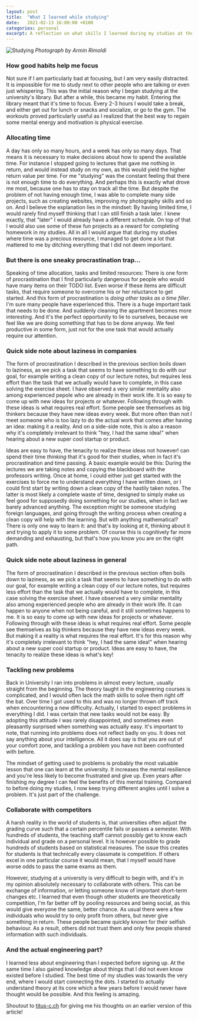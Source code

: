 ```yaml
---
layout: post
title:  "What I learned while studying"
date:   2021-02-13 16:00:00 +0100
categories: personal
excerpt: A reflection on what skills I learned during my studies at the university.
---
```


![Studying](/images/pexels-armin-rimoldi-5553037.jpg)
_Photograph by Armin Rimoldi_

### How good habits help me focus
Not sure if I am particularly bad at focusing, but I am very easily distracted. It is impossible for me to study next to other people who are talking or even just whispering. This was the initial reason why I began studying at the university's library. But after a while, this became my habit. Entering the library meant that it's time to focus. Every 2-3 hours I would take a break,  and either get out for lunch or snacks and socialize, or go to the gym. The workouts proved particularly useful as I realized that the best way to regain some mental energy and motivation is physical exercise.

### Allocating time
A day has only so many hours, and a week has only so many days. That means it is necessary to make decisions about how to spend the available time. For instance I stopped going to lectures that gave me nothing in return, and would instead study on my own, as this would yield the higher return value per time. For me "studying" was the constant feeling that there is not enough time to do everything. And perhaps this is exactly what drove me most, because one has to stay on track all the time. But despite the problem of not having enough time, I was able to complete many side projects, such as creating websites, improving my photography skills and so on. And I believe the explanation lies in the mindset: By having limited time, I would rarely find myself thinking that I can still finish a task later. I knew exactly, that "later" I would already have a different schedule. On top of that I would also use some of these fun projects as a reward for completing homework in my studies. All in all I would argue that during my studies where time was a precious resource, I managed to get done a lot that mattered to me by ditching everything that I did not deem important.

### But there is one sneaky procrastination trap...
Speaking of time allocation, tasks and limited resources: There is one form of procrastination that I find particularly dangerous for people who would have many items on their TODO list. Even worse if these items are difficult tasks, that require someone to overcome his or her reluctance to get started. And this form of procrastination is _doing other tasks as a time filler_. I'm sure many people have experienced this. There is a huge important task that needs to be done. And suddenly cleaning the apartment becomes more interesting. And it's the perfect opportunity to lie to ourselves, because we feel like we are doing something that has to be done anyway. We feel productive in some form, just not for the one task that would actually require our attention.

### Quick side note about laziness in companies
The form of procrastination I described in the previous section boils down to laziness, as we pick a task that seems to have something to do with our goal, for example writing a clean copy of our lecture notes, but requires less effort than the task that we actually would have to complete, in this case solving the exercise sheet. I have observed a very similar mentality also among experienced pepole who are already in their work life. It is so easy to come up with new ideas for projects or whatever. Following through with these ideas is what requires real effort. Some people see themselves as big thinkers because they have new ideas every week. But more often than not I meet someone who is too lazy to do the actual work that comes after having an idea: making it a reality. And on a side-side note, this is also a reason why it's completely irrelevant to think "hey, I had the same idea!" when hearing about a new super cool startup or product. 

Ideas are easy to have, the tenacity to realize these ideas not however! can spend their time _thinking_ that it's good for their studies, when in fact it's procrastination and time passing. A basic example would be this: During the lectures we are taking notes and copying the blackboard with the professors writing. Once at home, I could either just get started with the exercises to force me to understand everything I have written down, or I could first start by writing down a clean copy of the hastily taken notes. The latter is most likely a complete waste of time, designed to simply make us feel good for supposedly doing something for our studies, when in fact we barely advanced anything. The exception might be someone studying foreign languages, and going through the writing process when creating a clean copy will help with the learning. But with anything mathematical? There is only one way to learn it: and that's by looking at it, thinking about it and trying to apply it to some problem. Of course this is cognitively far more demanding and exhausting, but that's how you know you are on the right path.

### Quick side note about laziness in general
The form of procrastination I described in the previous section often boils down to laziness, as we pick a task that seems to have something to do with our goal, for example writing a clean copy of our lecture notes, but requires less effort than the task that we actually would have to complete, in this case solving the exercise sheet. I have observed a very similar mentality also among experienced people who are already in their work life. It can happen to anyone when not being careful, and it still sometimes happens to me. It is so easy to come up with new ideas for projects or whatever. Following through with these ideas is what requires real effort. Some people see themselves as big thinkers because they have new ideas every week. But making it a reality is what requires the real effort. It's for this reason why it's completely irrelevant to think "hey, I had the same idea!" when hearing about a new super cool startup or product. Ideas are easy to have, the tenacity to realize these ideas is what's key!

### Tackling new problems
Back in University I ran into problems in almost every lecture, usually straight from the beginning. The theory taught in the engineering courses is complicated, and I would often lack the math skills to solve them right off the bat. Over time I got used to this and was no longer thrown off track when encountering a new difficulty. Actually, I started to expect problems in everything I did. I was certain that new tasks would not be easy. By adopting this attitude I was rarely disappointed, and sometimes even pleasantly surprised when something was actually easy. It's important to note, that running into problems does not reflect badly on you. It does not say anything about your intelligence. All it does say is that you are out of your comfort zone, and tackling a problem you have not been confronted with before. 

The mindset of getting used to problems is probably the most valuable lesson that one can learn at the university. It increases the mental resilience and you're less likely to become frustrated and give up. Even years after finishing my degree I can feel the benefits of this mental training. Compared to before doing my studies, I now keep trying different angles until I solve a problem. It's just part of the challenge.

### Collaborate with competitors
A harsh reality in the world of students is, that universities often adjust the grading curve such that a certain percentile fails or passes a semester. With hundreds of students, the teaching staff cannot possibly get to know each individual and grade on a personal level. It is however possible to grade hundreds of students based on statistical measures. The issue this creates for students is that technically every classmate is competition. If others excel in one particular course it would mean, that I myself would have worse odds to pass the same exams as them.

However, studying at a university is very difficult to begin with, and it's in my opinion absolutely necessary to collaborate with others. This can be exchange of information, or letting someone know of important short-term changes etc. I learned that even though other students are theoretically competition, I'm far better off by pooling resources and being social, as this would give everyone the same, better chance. As usual there were a few individuals who would try to only profit from others, but never give something in return. These people became quickly known for their selfish behaviour. As a result, others did not trust them and only few people shared information with such individuals.

### And the actual engineering part?
I learned less about engineering than I expected before signing up. At the same time I also gained knowledge about things that I did not even know existed before I studied. The best time of my studies was towards the very end, where I would start connecting the dots. I started to actually understand theory at its core which a few years before I would never have thought would be possible. And this feeling is amazing.


Shoutout to [titus-c.ch](https://titus-c.ch/) for giving me his thoughts on an earlier version of this article!